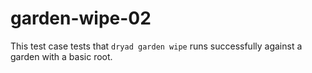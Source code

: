 
# garden-wipe-02

This test case tests that `dryad garden wipe` runs successfully against a garden with a basic root.